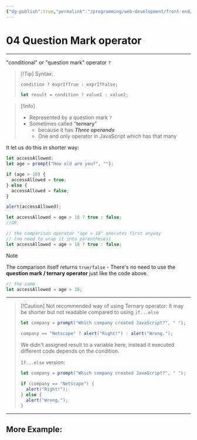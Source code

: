 ```yaml
---
{"dg-publish":true,"permalink":"/programming/web-development/front-end/javascript-vanilla/01-basics/08-conditionals/04-ternary-question-mark-operator/","tags":["programming","webdevelopment","frontend","JavaScript"]}
---
```



# 04 Question Mark operator

---

"conditional" or "question mark" operator `?`

> [!Tip] Syntax:
>
> ```javascript
> condition ? exprIfTrue : exprIfFalse;
>
> let result = condition ? value1 : value2;
> ```

> [!info]
>
> - Represented by a question mark `?`
> - Sometimes called "**ternary**"
>   - because it has **_Three operands_**
>   - One and only operator in JavaScript which has that many

It let us do this in shorter way:

```javascript
let accessAllowed;
let age = prompt("How old are you?", "");

if (age > 18) {
  accessAllowed = true;
} else {
  accessAllowed = false;
}

alert(accessAllowed);
```

```javascript
let accessAllowed = age > 18 ? true : false;
//OR

// the comparison operator "age > 18" executes first anyway
// (no need to wrap it into parentheses)
let accessAllowed = age > 18 ? true : false;
```

> [!note]
> The comparison itself returns `true/false` - There's no need to use the **question mark / ternary operator** just like the code above.
>
> ```javascript
> // the same
> let accessAllowed = age > 18;
> ```

---

> [!Caution] Not recommended way of using Ternary operator:
> It may be shorter but not readable compared to using `if...else`
>
> ```javascript
> let company = prompt("Which company created JavaScript?", " ");
>
> company == "Netscape" ? alert("Right!") : alert("Wrong.");
> ```
>
> We didn't assigned result to a variable here, instead it executed different code depends on the condition.
>
> `If...else` version:
>
> ```javascript
> let company = prompt("Which company created JavaScript?", " ");
>
> if (company == "Netscape") {
>   alert("Right!");
> } else {
>   alert("Wrong.");
> }
> ```

---

## More Example:
